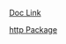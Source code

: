 [Doc Link](https://docs.flutter.dev/cookbook/networking/update-data)

[http Package](https://pub.dev/packages/http)